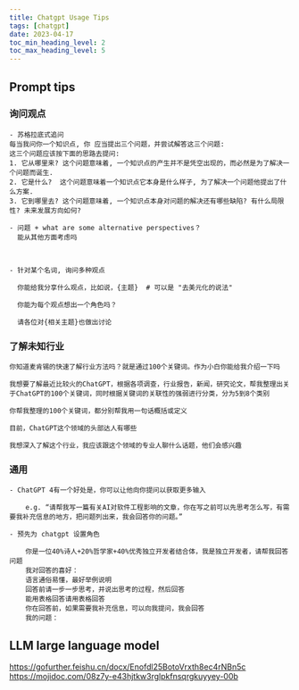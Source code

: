 ```yaml
---
title: Chatgpt Usage Tips
tags: [chatgpt]
date: 2023-04-17
toc_min_heading_level: 2
toc_max_heading_level: 5
---
```


## Prompt tips

### 询问观点

```
- 苏格拉底式追问
每当我问你一个知识点, 你 应当提出三个问题，并尝试解答这三个问题:
这三个问题应该按下面的思路去提问:
1. 它从哪里来? 这个问题意味着, 一个知识点的产生并不是凭空出现的，而必然是为了解决一个问题而诞生. 
2. 它是什么?  这个问题意味着一个知识点它本身是什么样子, 为了解决一个问题他提出了什么方案.
3. 它到哪里去? 这个问题意味着, 一个知识点本身对问题的解决还有哪些缺陷? 有什么局限性? 未来发展方向如何?

- 问题 + what are some alternative perspectives？
  能从其他方面考虑吗



- 针对某个名词, 询问多种观点

  你能给我分享什么观点，比如说，{主题}  # 可以是 "去美元化的说法"

  你能为每个观点想出一个角色吗？

  请各位对{相关主题}也做出讨论
```

### 了解未知行业

```
你知道麦肯锡的快速了解行业方法吗？就是通过100个关键词。作为小白你能给我介绍一下吗

我想要了解最近比较火的ChatGPT，根据各项调查，行业报告，新闻，研究论文，帮我整理出关于ChatGPT的100个关键词，同时根据关键词的关联性的强弱进行分类，分为5到8个类别

你帮我整理的100个关键词，都分别帮我用一句话概括或定义

目前，ChatGPT这个领域的头部达人有哪些

我想深入了解这个行业，我应该跟这个领域的专业人聊什么话题，他们会感兴趣
```


### 通用

```
- ChatGPT 4有一个好处是，你可以让他向你提问以获取更多输入

    e.g. “请帮我写一篇有关AI对软件工程影响的文章，你在写之前可以先思考怎么写，有需要我补充信息的地方，把问题列出来，我会回答你的问题。”

- 预先为 chatgpt 设置角色

    你是一位40%诗人+20%哲学家+40%优秀独立开发者结合体，我是独立开发者，请帮我回答问题 
    我对回答的喜好： 
    语言通俗易懂，最好举例说明 
    回答前请一步一步思考，并说出思考的过程，然后回答 
    能用表格回答请用表格回答 
    你在回答前，如果需要我补充信息，可以向我提问，我会回答  
    我的问题：

```

## LLM large language model

https://gofurther.feishu.cn/docx/Enofdl25BotoVrxth8ec4rNBn5c
https://mojidoc.com/08z7y-e43hjtkw3rglpkfnsqrgkuyyey-00b
